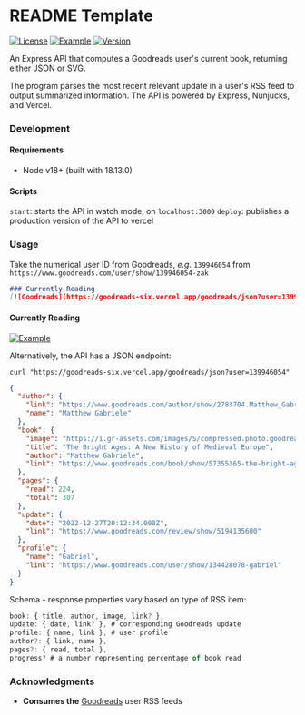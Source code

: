 # README Template

[![License](https://img.shields.io/github/license/zakwht/goodreads)](/LICENSE.md)
[![Example](https://img.shields.io/badge/vercel-deployed-black)](#)
[![Version](https://img.shields.io/github/package-json/v/zakwht/goodreads)](#)

An Express API that computes a Goodreads user's current book, returning either JSON or SVG.

The program parses the most recent relevant update in a user's RSS feed to output summarized information. The API is powered by Express, Nunjucks, and Vercel.

### Development

#### Requirements
- Node v18+ (built with 18.13.0)

#### Scripts
`start`: starts the API in watch mode, on `localhost:3000`
`deploy`: publishes a production version of the API to vercel

### Usage

Take the numerical user ID from Goodreads, _e.g._ `139946054` from `https://www.goodreads.com/user/show/139946054-zak`

```markdown
### Currently Reading
[![Goodreads](https://goodreads-six.vercel.app/goodreads/json?user=139946054)](https://www.goodreads.com/user/show/139946054-zak)
```

#### Currently Reading
[![Example](https://goodreads-six.vercel.app/goodreads?user=jonsnow)](https://www.goodreads.com/user/show/139946054-zak)

Alternatively, the API has a JSON endpoint:

```shell
curl "https://goodreads-six.vercel.app/goodreads/json?user=139946054"
```
```json
{
  "author": {
    "link": "https://www.goodreads.com/author/show/2783704.Matthew_Gabriele",
    "name": "Matthew Gabriele"
  },
  "book": {
    "image": "https://i.gr-assets.com/images/S/compressed.photo.goodreads.com/books/1617197593l/57355365._SY216_.jpg",
    "title": "The Bright Ages: A New History of Medieval Europe",
    "author": "Matthew Gabriele",
    "link": "https://www.goodreads.com/book/show/57355365-the-bright-ages"
  },
  "pages": {
    "read": 224,
    "total": 307
  },
  "update": {
    "date": "2022-12-27T20:12:34.000Z",
    "link": "https://www.goodreads.com/review/show/5194135600"
  },
  "profile": {
    "name": "Gabriel",
    "link": "https://www.goodreads.com/user/show/134428078-gabriel"
  }
}
```
Schema - response properties vary based on type of RSS item:
```TypeScript
book: { title, author, image, link? },
update: { date, link? }, # corresponding Goodreads update
profile: { name, link }, # user profile
author?: { link, name },
pages?: { read, total },
progress? # a number representing percentage of book read
```

### Acknowledgments
- __Consumes the__ [Goodreads](https://www.goodreads.com/) user RSS feeds